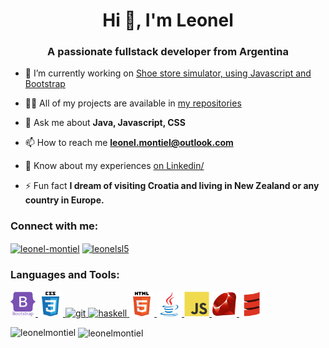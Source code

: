 <h1 align="center">Hi 👋, I'm Leonel</h1>
<h3 align="center">A passionate fullstack developer from Argentina</h3>

- 🔭 I’m currently working on [Shoe store simulator, using Javascript and Bootstrap](https://github.com/leonelmontiel/proyecto_final_js_coderhouse)

- 👨‍💻 All of my projects are available in [my repositories](https://github.com/leonelmontiel?tab=repositories)

- 💬 Ask me about **Java, Javascript, CSS**

- 📫 How to reach me **leonel.montiel@outlook.com**

- 📄 Know about my experiences [on Linkedin/](https://www.linkedin.com/in/leonel-montiel/)

- ⚡ Fun fact **I dream of visiting Croatia and living in New Zealand or any country in Europe.**

<h3 align="left">Connect with me:</h3>
<p align="left">
<a href="https://linkedin.com/in/leonel-montiel" target="blank"><img align="center" src="https://raw.githubusercontent.com/rahuldkjain/github-profile-readme-generator/master/src/images/icons/Social/linked-in-alt.svg" alt="leonel-montiel" height="30" width="40" /></a>
<a href="https://stackoverflow.com/users/leonelsl5" target="blank"><img align="center" src="https://raw.githubusercontent.com/rahuldkjain/github-profile-readme-generator/master/src/images/icons/Social/stack-overflow.svg" alt="leonelsl5" height="30" width="40" /></a>
</p>

<h3 align="left">Languages and Tools:</h3>
<p align="left"> <a href="https://getbootstrap.com" target="_blank" rel="noreferrer"> <img src="https://raw.githubusercontent.com/devicons/devicon/master/icons/bootstrap/bootstrap-plain-wordmark.svg" alt="bootstrap" width="40" height="40"/> </a> <a href="https://www.w3schools.com/css/" target="_blank" rel="noreferrer"> <img src="https://raw.githubusercontent.com/devicons/devicon/master/icons/css3/css3-original-wordmark.svg" alt="css3" width="40" height="40"/> </a> <a href="https://git-scm.com/" target="_blank" rel="noreferrer"> <img src="https://www.vectorlogo.zone/logos/git-scm/git-scm-icon.svg" alt="git" width="40" height="40"/> </a> <a href="https://www.haskell.org/" target="_blank" rel="noreferrer"> <img src="https://upload.wikimedia.org/wikipedia/commons/1/1c/Haskell-Logo.svg" alt="haskell" width="40" height="40"/> </a> <a href="https://www.w3.org/html/" target="_blank" rel="noreferrer"> <img src="https://raw.githubusercontent.com/devicons/devicon/master/icons/html5/html5-original-wordmark.svg" alt="html5" width="40" height="40"/> </a> <a href="https://www.java.com" target="_blank" rel="noreferrer"> <img src="https://raw.githubusercontent.com/devicons/devicon/master/icons/java/java-original.svg" alt="java" width="40" height="40"/> </a> <a href="https://developer.mozilla.org/en-US/docs/Web/JavaScript" target="_blank" rel="noreferrer"> <img src="https://raw.githubusercontent.com/devicons/devicon/master/icons/javascript/javascript-original.svg" alt="javascript" width="40" height="40"/> </a> <a href="https://www.ruby-lang.org/en/" target="_blank" rel="noreferrer"> <img src="https://raw.githubusercontent.com/devicons/devicon/master/icons/ruby/ruby-original.svg" alt="ruby" width="40" height="40"/> </a> <a href="https://www.scala-lang.org" target="_blank" rel="noreferrer"> <img src="https://raw.githubusercontent.com/devicons/devicon/master/icons/scala/scala-original.svg" alt="scala" width="40" height="40"/> </a> </p>

<p><img align="left" src="https://github-readme-stats.vercel.app/api/top-langs?username=leonelmontiel&show_icons=true&locale=en&layout=compact" alt="leonelmontiel" /></p>

<p>&nbsp;<img align="center" src="https://github-readme-stats.vercel.app/api?username=leonelmontiel&show_icons=true&locale=en" alt="leonelmontiel" /></p>
